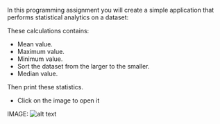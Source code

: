 In this programming assignment you will create a simple application that performs statistical analytics on a dataset:

These calculations contains: 
- Mean value. 
- Maximum value.
- Minimum value. 
- Sort the dataset from the larger to the smaller.
- Median value.

Then print these statistics.

- Click on the image to open it

IMAGE: 
![alt text][logo]

[logo]: "https://github.com/AhmedHassan95/Makefile/blob/master/Assignments/C1_M1/C1M1.png" "C1M1"
